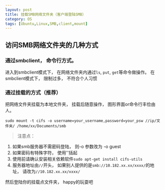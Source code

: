 ```yaml
---
layout: post
title: 挂载SMB网络文件夹（客户端登陆SMB）
category: OS
tags: [Ubuntu,Linux,SMB,client,mount]
---
```

## 访问SMB网络文件夹的几种方式
### 通过smbclient， 命令行方式。

进入到smbclient模式下， 在网络文件夹内通过`ls`, `put`, `get`等命令做操作。 在smbclient模式下， 限制过多， 不符合个人习惯
### 通过挂载的方式（推荐）
把网络文件夹挂载为本地文件夹， 挂载后随意操作， 图形界面or命令行丰俭由人。

```shell
sudo mount -t cifs -o username=your_username,password=your_psw //ip/文件夹/ /home/xx/Documents/smb
```

> 注意点：
1. 如果smb服务器不需密码登陆， 则-o 参数改为 -o guest
2. 如果密码有特殊字符， 使用''括起
3. 使用前请确认安装相关依赖软件`sudo apt-get install cifs-utils`
4. 服务器地址由`//`开头， 如果别人提供的是`smb://10.182.xx.xx/xxxx/`的地址， 请改为`//10.182.xx.xx/xxxx/`

然后登陆你的挂载点文件夹， happy的玩耍吧

